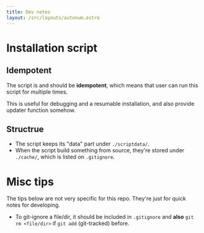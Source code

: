 ```yaml
---
title: Dev notes
layout: /src/layouts/autonum.astro
---
```


# Installation script

## Idempotent
The script is and should be **idempotent**, which means that user can run this script for multiple times.

This is useful for debugging and a resumable installation, and also provide updater function somehow.

## Structrue
- The script keeps its "data" part under `./scriptdata/`.
- When the script build something from source, they're stored under `./cache/`, which is listed on `.gitignore`.

# Misc tips
The tips below are not very specific for this repo.
They're just for quick notes for developing.

- To git-ignore a file/dir, it should be included in `.gitignore` and **also** `git rm <file/dir>` if `git add` (git-tracked) before.
